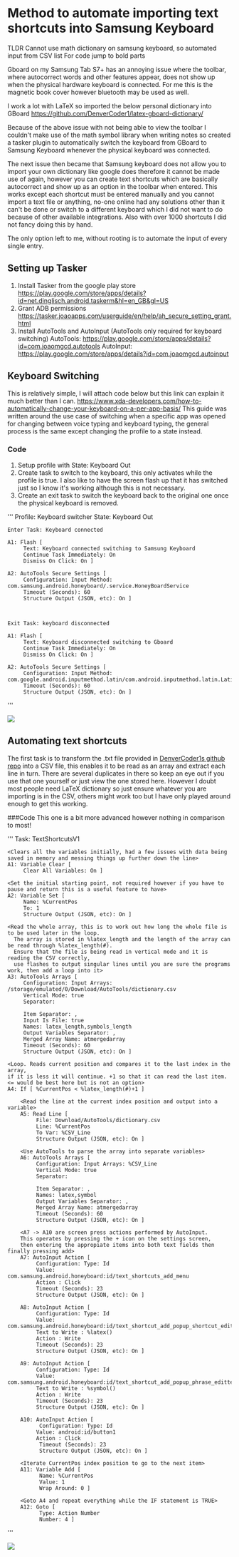 # Method to automate importing text shortcuts into Samsung Keyboard
TLDR Cannot use math dictionary on samsung keyboard, so automated input from CSV list
For code jump to bold parts

Gboard on my Samsung Tab S7+ has an annoying issue where the toolbar, where autocorrect words and other features appear, does not show up when the physical hardware keyboard is connected. For me this is the magnetic book cover however bluetooth may be used as well.

I work a lot with LaTeX so imported the below personal dictionary into GBoard
https://github.com/DenverCoder1/latex-gboard-dictionary/

Because of the above issue with not being able to view the toolbar I couldn't make use of the math symbol library when writing notes so created a tasker plugin to automatically switch the keyboard from GBoard to Samsung Keyboard whenever the physical keyboard was connected. 

The next issue then became that Samsung keyboard does not allow you to import your own dictionary like google does therefore it cannot be made use of again, however you can create text shortcuts which are basically autocorrect and show up as an option in the toolbar when entered.
This works except each shortcut must be entered manually and you cannot import a text file or anything, no-one online had any solutions other than it can't be done or switch to a different keyboard which I did not want to do because of other available integrations. Also with over 1000 shortcuts I did not fancy doing this by hand.

The only option left to me, without rooting is to automate the input of every single entry.

## Setting up Tasker
1. Install Tasker from the google play store
   https://play.google.com/store/apps/details?id=net.dinglisch.android.taskerm&hl=en_GB&gl=US
2. Grant ADB permissions
   https://tasker.joaoapps.com/userguide/en/help/ah_secure_setting_grant.html
3. Install AutoTools and AutoInput (AutoTools only required for keyboard switching)
   AutoTools: https://play.google.com/store/apps/details?id=com.joaomgcd.autotools
   AutoInput: https://play.google.com/store/apps/details?id=com.joaomgcd.autoinput

## Keyboard Switching
This is relatively simple, I will attach code below but this link can explain it much better than I can.
https://www.xda-developers.com/how-to-automatically-change-your-keyboard-on-a-per-app-basis/
This guide was written around the use case of switching when a specific app was opened for changing between voice typing and keyboard typing, the general process is the same except changing the profile to a state instead.

### Code
1. Setup profile with State: Keyboard Out
2. Create task to switch to the keyboard, this only activates while the profile is true. I also like to have the screen flash up that it has switched just so I know it's working although this is not necessary.
3. Create an exit task to switch the keyboard back to the original one once the physical keyboard is removed.
   
'''
    Profile: Keyboard switcher
    	State: Keyboard Out
    
    
    
    Enter Task: Keyboard connected
    
    A1: Flash [
         Text: Keyboard connected switching to Samsung Keyboard
         Continue Task Immediately: On
         Dismiss On Click: On ]
    
    A2: AutoTools Secure Settings [
         Configuration: Input Method: com.samsung.android.honeyboard/.service.HoneyBoardService
         Timeout (Seconds): 60
         Structure Output (JSON, etc): On ]
    
    
    
    Exit Task: keyboard disconnected
    
    A1: Flash [
         Text: Keyboard disconnected switching to Gboard
         Continue Task Immediately: On
         Dismiss On Click: On ]
    
    A2: AutoTools Secure Settings [
         Configuration: Input Method: com.google.android.inputmethod.latin/com.android.inputmethod.latin.LatinIME
         Timeout (Seconds): 60
         Structure Output (JSON, etc): On ]
'''

![](https://github.com/harrisondrew/Samsung-Keyboard-Import-Text-Shortcuts/blob/main/KeyboardSwitchProfile.jpg)

## Automating text shortcuts
The first task is to transform the .txt file provided in [DenverCoder1s github repo](https://github.com/DenverCoder1) into a CSV file, this enables it to be read as an array and extract each line in turn. There are several duplicates in there so keep an eye out if you use that one yourself or just view the one stored here. 
However I doubt most people need LaTeX dictionary so just ensure whatever you are importing is in the CSV, others might work too but I have only played around enough to get this working.

###Code
This one is a bit more advanced however nothing in comparison to most!

'''
    Task: TextShortcutsV1
    
    <Clears all the variables initially, had a few issues with data being saved in memory and messing things up further down the line>
    A1: Variable Clear [
         Clear All Variables: On ]

    <Set the initial starting point, not required however if you have to pause and return this is a useful feature to have>
    A2: Variable Set [
         Name: %CurrentPos
         To: 1
         Structure Output (JSON, etc): On ]

    <Read the whole array, this is to work out how long the whole file is to be used later in the loop. 
      The array is stored in %latex_length and the length of the array can be read through %latex_length(#). 
      Ensure that the file is being read in vertical mode and it is reading the CSV correctly, 
      use flashes to output singular lines until you are sure the programs work, then add a loop into it>
    A3: AutoTools Arrays [
         Configuration: Input Arrays: /storage/emulated/0/Download/AutoTools/dictionary.csv
         Vertical Mode: true
         Separator: 
         
         Item Separator: ,
         Input Is File: true
         Names: latex_length,symbols_length
         Output Variables Separator: ,
         Merged Array Name: atmergedarray
         Timeout (Seconds): 60
         Structure Output (JSON, etc): On ]

    <Loop. Reads current position and compares it to the last index in the array, 
    if it is less it will continue. +1 so that it can read the last item. 
    <= would be best here but is not an option>
    A4: If [ %CurrentPos < %latex_length(#)+1 ]
       
        <Read the line at the current index position and output into a variable>
        A5: Read Line [
             File: Download/AutoTools/dictionary.csv
             Line: %CurrentPos
             To Var: %CSV_Line
             Structure Output (JSON, etc): On ]
       
        <Use AutoTools to parse the array into separate variables>
        A6: AutoTools Arrays [
             Configuration: Input Arrays: %CSV_Line
             Vertical Mode: true
             Separator: 
             
             Item Separator: ,
             Names: latex,symbol
             Output Variables Separator: ,
             Merged Array Name: atmergedarray
             Timeout (Seconds): 60
             Structure Output (JSON, etc): On ]
    
        <A7 -> A10 are screen press actions performed by AutoInput. 
        This operates by pressing the + icon on the settings screen, 
        then entering the appropiate items into both text fields then finally pressing add>
        A7: AutoInput Action [
             Configuration: Type: Id
             Value: com.samsung.android.honeyboard:id/text_shortcuts_add_menu
             Action : Click
             Timeout (Seconds): 23
             Structure Output (JSON, etc): On ]
    
        A8: AutoInput Action [
             Configuration: Type: Id
             Value: com.samsung.android.honeyboard:id/text_shortcut_add_popup_shortcut_edittext
             Text to Write : %latex()
             Action : Write
             Timeout (Seconds): 23
             Structure Output (JSON, etc): On ]
    
        A9: AutoInput Action [
             Configuration: Type: Id
             Value: com.samsung.android.honeyboard:id/text_shortcut_add_popup_phrase_edittext
             Text to Write : %symbol()
             Action : Write
             Timeout (Seconds): 23
             Structure Output (JSON, etc): On ]
    
        A10: AutoInput Action [
              Configuration: Type: Id
             Value: android:id/button1
             Action : Click
              Timeout (Seconds): 23
              Structure Output (JSON, etc): On ]
    
        <Iterate CurrentPos index position to go to the next item>
        A11: Variable Add [
              Name: %CurrentPos
              Value: 1
              Wrap Around: 0 ]
    
        <Goto A4 and repeat everything while the IF statement is TRUE>
        A12: Goto [
              Type: Action Number
              Number: 4 ]
'''  
    
![](https://github.com/harrisondrew/Samsung-Keyboard-Import-Text-Shortcuts/blob/main/ImportShortcuts.jpg)


